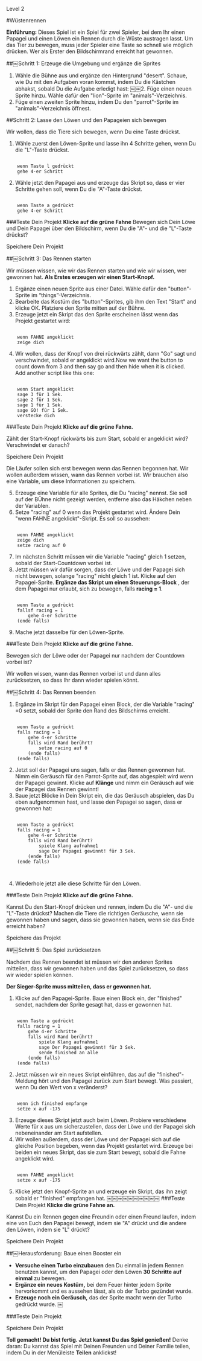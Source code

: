 Level 2

#Wüstenrennen

__Einführung:__
Dieses Spiel ist ein Spiel für zwei Spieler, bei dem Ihr einen Papagei und einen Löwen ein Rennen durch die Wüste austragen lasst. Um das Tier zu bewegen, muss jeder Spieler eine Taste so schnell wie möglich drücken. Wer als Erster den Bildschirmrand erreicht hat gewonnen.


##￼Schritt 1: Erzeuge die Umgebung und ergänze die Sprites 

1. Wähle die Bühne aus und ergänze den Hintergrund "desert".
Schaue, wie Du mit den Aufgaben voran kommst, indem Du die Kästchen abhakst, sobald Du die Aufgabe erledigt hast:
￼￼2. Füge einen neuen Sprite hinzu. Wähle dafür den "lion"-Sprite im "animals"-Verzeichnis.
3. Füge einen zweiten Sprite hinzu, indem Du den "parrot"-Sprite im  "animals"-Verzeichnis öffnest.



##Schritt 2: Lasse den Löwen und den Papageien sich bewegen


Wir wollen, dass die Tiere sich bewegen, wenn Du eine Taste drückst.


1. Wähle zuerst den Löwen-Sprite und lasse ihn 4 Schritte gehen, wenn Du die "L"-Taste drückst.

```scratch

	wenn Taste l gedrückt
	gehe 4-er Schritt
```

2. Wähle jetzt den Papagei aus und erzeuge das Skript so, dass er vier Schritte gehen soll, wenn Du die "A"-Taste drückst.

```scratch

	wenn Taste a gedrückt
	gehe 4-er Schritt
```

###Teste Dein Projekt
__Klicke auf die grüne Fahne__ 
Bewegen sich Dein Löwe und Dein Papagei über den Bildschirm, wenn Du die "A"- und die "L"-Taste drückst?

Speichere Dein Projekt


##￼Schritt 3: Das Rennen starten

Wir müssen wissen, wie wir das Rennen starten und wie wir wissen, wer gewonnen hat. __Als Erstes erzeugen wir einen Start-Knopf.__

1. Ergänze einen neuen Sprite aus einer Datei. Wähle dafür den "button"-Sprite im “things”-Verzeichnis.
2. Bearbeite das Kostüm des "button"-Sprites, gib ihm den Text "Start" and klicke OK. Platziere den Sprite mitten auf der Bühne.
3. Erzeuge jetzt ein Skript das den Sprite erscheinen lässt wenn das Projekt gestartet wird:

```scratch

	wenn FAHNE angeklickt
	zeige dich
```
4. Wir wollen, dass der Knopf von drei rückwärts zählt, dann "Go" sagt und verschwindet, sobald er angeklickt wird.Now we want the button to count down from 3 and then say go and then hide when it is clicked. Add another script like this one:

```scratch

	wenn Start angeklickt
	sage 3 für 1 Sek.
	sage 2 für 1 Sek.
	sage 1 für 1 Sek.
	sage GO! für 1 Sek.
	verstecke dich
```
###Teste Dein Projekt
__Klicke auf die grüne Fahne.__

Zählt der Start-Knopf rückwärts bis zum Start, sobald er angeklickt wird? Verschwindet er danach?

Speichere Dein Projekt

Die Läufer sollen sich erst bewegen wenn das Rennen begonnen hat. Wir wollen außerdem wissen, wann das Rennen vorbei ist. Wir brauchen also eine Variable, um diese Informationen zu speichern.

5. Erzeuge eine Variable für alle Sprites, die Du "racing" nennst.  Sie soll auf der BÜhne nicht gezeigt werden, entferne also das Häkchen neben der Variablen.
6. Setze "racing" auf 0 wenn das Projekt gestartet wird. Ändere Dein "wenn FAHNE angeklickt"-Skript. Es soll so aussehen:

```scratch

	wenn FAHNE angeklickt
	zeige dich
	setze racing auf 0
```
7. Im nächsten Schritt müssen wir die Variable "racing" gleich 1 setzen, sobald der Start-Countdown vorbei ist.
8. Jetzt müssen wir dafür sorgen, dass der Löwe und der Papagei sich nicht bewegen, solange "racing" nicht gleich 1 ist. Klicke auf den Papagei-Sprite. __Ergänze das Skript um einen Steuerungs-Block__ , der dem Papagei nur erlaubt, sich zu bewegen, falls __racing = 1__.

```scratch

	wenn Taste a gedrückt
	fallsf racing = 1
		gehe 4-er Schritte
	(ende falls)
```
9. Mache jetzt dasselbe für den Löwen-Sprite.

###Teste Dein Projekt
__Klicke auf die grüne Fahne.__

Bewegen sich der Löwe oder der Papagei nur nachdem der Countdown vorbei ist?

Wir wollen wissen, wann das Rennen vorbei ist und dann alles zurücksetzen, so dass Ihr dann wieder spielen könnt.

##￼Schritt 4: Das Rennen beenden

1. Ergänze im Skript für den Papagei einen Block, der die Variable "racing"  =0 setzt, sobald der Sprite den Rand des Bildschirms erreicht.

```scratch

	wenn Taste a gedrückt
	falls racing = 1
		gehe 4-er Schritte
		falls wird Rand berührt?
			setze racing auf 0
		(ende falls)
	(ende falls)
```
2. Jetzt soll der Papagei uns sagen, falls er das Rennen gewonnen hat. Nimm ein Geräusch für den Parrot-Sprite auf, das abgespielt wird wenn der Papagei gewinnt. Klicke auf __Klänge__ und nimm ein Geräusch auf wie der Papagei das Rennen gewinnt!
3. Baue jetzt Blöcke in Dein Skript ein, die das Geräusch abspielen, das Du eben aufgenommen hast, und lasse den Papagei so sagen, dass er gewonnen hat:

```scratch

	wenn Taste a gedrückt
	falls racing = 1
		gehe 4-er Schritte
		falls wird Rand berührt?
			spiele Klang aufnahme1
			sage Der Papagei gewinnt! für 3 Sek.
		(ende falls)
	(ende falls)
	
		
```
4. Wiederhole jetzt alle diese Schritte für den Löwen.

###Teste Dein Projekt
__Klicke auf die grüne Fahne.__

Kannst Du den Start-Knopf drücken und rennen, indem Du die "A"- und die "L"-Taste drückst?
Machen die Tiere die richtigen Geräusche, wenn sie gewonnen haben und sagen, dass sie gewonnen haben, wenn sie das Ende erreicht haben?

Speichere das Projekt

##￼Schritt 5: Das Spiel zurücksetzen

Nachdem das Rennen beendet ist müssen wir den anderen Sprites mitteilen, dass wir gewonnen haben und das Spiel zurücksetzen, so dass wir wieder spielen können.

__Der Sieger-Sprite muss mitteilen, dass er gewonnen hat.__

1. Klicke auf den Papagei-Sprite.
Baue einen Block ein, der "finished" sendet, nachdem der Sprite gesagt hat, dass er gewonnen hat.

```scratch

	wenn Taste a gedrückt
	falls racing = 1
		gehe 4-er Schritte
		falls wird Rand berührt?
			spiele Klang aufnahme1
			sage Der Papagei gewinnt! für 3 Sek.
			sende finished an alle
		(ende falls)
	(ende falls)

```
2. Jetzt müssen wir ein neues Skript einführen, das auf die "finished"-Meldung hört und den Papagei zurück zum Start bewegt. Was passiert, wenn Du den Wert von x veränderst?

```scratch

	wenn ich finished empfange
	setze x auf -175
```
3. Erzeuge dieses Skript jetzt auch beim Löwen. Probiere verschiedene Werte für x aus um sicherzustellen, dass der Löwe und der Papagei sich nebeneinander am Start aufstellen.
4. Wir wollen außerdem, dass der Löwe und der Papagei sich auf die gleiche Position begeben, wenn das Projekt gestartet wird. Erzeuge bei beiden ein neues Skript, das sie zum Start bewegt, sobald die Fahne angeklickt wird.

```scratch

	wenn FAHNE angeklickt
	setze x auf -175
```
5. Klicke jetzt den Knopf-Sprite an und erzeuge ein Skript, das ihn zeigt sobald er "finished" empfangen hat.
￼￼￼￼￼￼￼￼￼￼
###Teste Dein Projekt
__Klicke die grüne Fahne an.__


Kannst Du ein Rennen gegen eine Freundin oder einen Freund laufen, indem eine von Euch den Papagei bewegt, indem sie "A" drückt und die andere den Löwen, indem sie "L" drückt?

Speichere Dein Projekt

##￼Herausforderung: Baue einen Booster ein

* __Versuche einen Turbo einzubauen__ den Du einmal in jedem Rennen benutzen kannst, um den Papagei oder den Löwen __30 Schritte auf einmal__ zu bewegen.
* __Ergänze ein neues Kostüm,__ bei dem Feuer hinter jedem Sprite hervorkommt und es aussehen lässt, als ob der Turbo gezündet wurde.
* __Erzeuge noch ein Geräusch,__ das der Sprite macht wenn der Turbo gedrückt wurde.
￼

###Teste Dein Projekt

Speichere Dein Projekt


__Toll gemacht! Du bist fertig. Jetzt kannst Du das Spiel genießen!__
Denke daran: Du kannst das Spiel mit Deinen Freunden und Deiner Familie teilen, indem Du in der Menüleiste __Teilen__ anklickst!